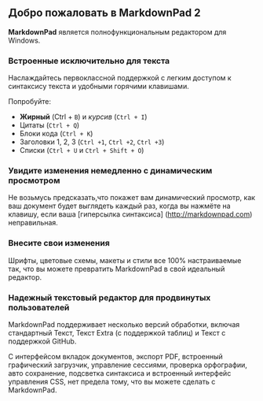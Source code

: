## Добро пожаловать в MarkdownPad 2 ## 

**MarkdownPad** является полнофункциональным редактором для Windows.

### Встроенные исключительно для текста ### 

Наслаждайтесь первоклассной поддержкой с легким доступом к синтаксису текста и удобными горячими клавишами. 

Попробуйте: 

- **Жирный** (Ctrl + `B`) и *курсив* (`Ctrl + I`) 
- Цитаты (`Ctrl + Q`) 
- Блоки кода (`Ctrl + K`) 
- Заголовки 1, 2, 3 (`Ctrl +1`, `Ctrl +2`, `Ctrl +3`) 
- Списки (`Ctrl + U` и `Ctrl + Shift + O`)

### Увидите изменения немедленно с динамическим просмотром ### 
 
Не возьмусь предсказать,что покажет вам динамический просмотр, как ваш документ будет выглядеть каждый раз, когда вы нажмёте на клавишу, если ваша [гиперсылка синтаксиса] (http://markdownpad.com) неправильная.

### Внесите свои изменения ### 

Шрифты, цветовые схемы, макеты и стили все 100% настраиваемые так, что вы можете превратить MarkdownPad в свой идеальный редактор.

### Надежный текстовый редактор для продвинутых пользователей ### 

MarkdownPad поддерживает несколько версий обработки, включая стандартный Текст, Текст Extra (с поддержкой таблиц) и Текст с поддержкой GitHub. 

С интерфейсом вкладок документов, экспорт PDF, встроенный графический загрузчик, управление сессиями, проверка орфографии, авто сохранение, подсветка синтаксиса и встроенный интерфейс управления CSS, нет предела тому, что вы можете сделать с MarkdownPad.
